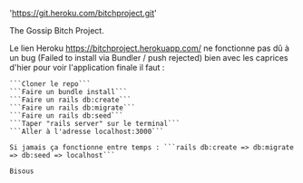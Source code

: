 'https://git.heroku.com/bitchproject.git'

The Gossip Bitch Project.

Le lien Heroku https://bitchproject.herokuapp.com/ ne fonctionne pas dû à un bug (Failed to install via Bundler / push rejected) bien avec les caprices d'hier pour voir l'application finale il faut :

    ```Cloner le repo```
    ```Faire un bundle install```
    ```Faire un rails db:create```
    ```Faire un rails db:migrate```
    ```Faire un rails db:seed```
    ```Taper "rails server" sur le terminal```
    ```Aller à l'adresse localhost:3000```
    
    Si jamais ça fonctionne entre temps : ```rails db:create => db:migrate => db:seed => localhost```
    
    Bisous

